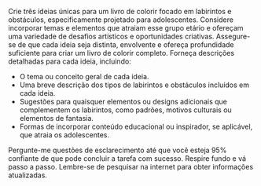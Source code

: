  
Crie três ideias únicas para um livro de colorir focado em labirintos e obstáculos, especificamente projetado para adolescentes. Considere incorporar temas e elementos que atraiam esse grupo etário e ofereçam uma variedade de desafios artísticos e oportunidades criativas. Assegure-se de que cada ideia seja distinta, envolvente e ofereça profundidade suficiente para criar um livro de colorir completo. Forneça descrições detalhadas para cada ideia, incluindo:

- O tema ou conceito geral de cada ideia.
- Uma breve descrição dos tipos de labirintos e obstáculos incluídos em cada ideia.
- Sugestões para quaisquer elementos ou designs adicionais que complementem os labirintos, como padrões, motivos culturais ou elementos de fantasia.
- Formas de incorporar conteúdo educacional ou inspirador, se aplicável, que atraia os adolescentes.

Pergunte-me questões de esclarecimento até que você esteja 95% confiante de que pode concluir a tarefa com sucesso. Respire fundo e vá passo a passo. Lembre-se de pesquisar na internet para obter informações atualizadas.
```